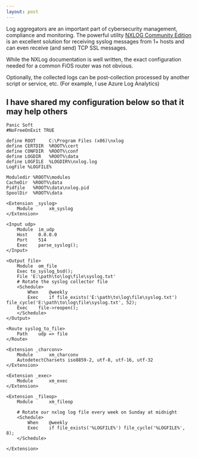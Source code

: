 ```yaml
---
layout: post
---
```


Log aggregators are an important part of cybersecurity management, compliance and monitoring. The powerful utility [NXLOG Community Edition](https://nxlog.co/products/nxlog-community-edition) is an excellent solution for receiving syslog messages from 1+ hosts and can even receive (and send) TCP SSL messages.

While the NXLog documentation is well written, the exact configuration needed for a common FiOS router was not obvious.

Optionally, the collected logs can be post-collection processed by another script or service, etc. (For example, I use Azure Log Analytics)

## I have shared my configuration below so that it may help others

```
Panic Soft
#NoFreeOnExit TRUE

define ROOT     C:\Program Files (x86)\nxlog
define CERTDIR  %ROOT%\cert
define CONFDIR  %ROOT%\conf
define LOGDIR   %ROOT%\data
define LOGFILE  %LOGDIR%\nxlog.log
LogFile %LOGFILE%

Moduledir %ROOT%\modules
CacheDir  %ROOT%\data
Pidfile   %ROOT%\data\nxlog.pid
SpoolDir  %ROOT%\data

<Extension _syslog>
    Module      xm_syslog
</Extension>

<Input udp>
    Module  im_udp
    Host    0.0.0.0
    Port    514
    Exec    parse_syslog();
</Input>

<Output file>
    Module  om_file
    Exec to_syslog_bsd();
    File 'E:\path\to\log\file\syslog.txt'
    # Rotate the syslog collector file
    <Schedule>
        When    @weekly
        Exec    if file_exists('E:\path\to\log\file\syslog.txt') file_cycle('E:\path\to\log\file\syslog.txt', 52);
	Exec	file->reopen();
    </Schedule>
</Output>

<Route syslog_to_file>
    Path    udp => file
</Route>

<Extension _charconv>
    Module      xm_charconv
    AutodetectCharsets iso8859-2, utf-8, utf-16, utf-32
</Extension>

<Extension _exec>
    Module      xm_exec
</Extension>

<Extension _fileop>
    Module      xm_fileop

    # Rotate our nxlog log file every week on Sunday at midnight
    <Schedule>
        When    @weekly
        Exec    if file_exists('%LOGFILE%') file_cycle('%LOGFILE%', 8);
    </Schedule>

</Extension>
```
